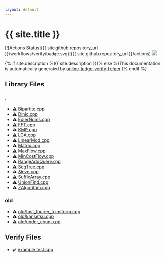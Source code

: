 ```yaml
---
layout: default
---
```


<!-- mathjax config similar to math.stackexchange -->
<script type="text/javascript" async
  src="https://cdnjs.cloudflare.com/ajax/libs/mathjax/2.7.5/MathJax.js?config=TeX-MML-AM_CHTML">
</script>
<script type="text/x-mathjax-config">
  MathJax.Hub.Config({
    TeX: { equationNumbers: { autoNumber: "AMS" }},
    tex2jax: {
      inlineMath: [ ['$','$'] ],
      processEscapes: true
    },
    "HTML-CSS": { matchFontHeight: false },
    displayAlign: "left",
    displayIndent: "2em"
  });
</script>

<script type="text/javascript" src="https://cdnjs.cloudflare.com/ajax/libs/jquery/3.4.1/jquery.min.js"></script>
<script src="https://cdn.jsdelivr.net/npm/jquery-balloon-js@1.1.2/jquery.balloon.min.js" integrity="sha256-ZEYs9VrgAeNuPvs15E39OsyOJaIkXEEt10fzxJ20+2I=" crossorigin="anonymous"></script>
<script type="text/javascript" src="assets/js/copy-button.js"></script>
<link rel="stylesheet" href="assets/css/copy-button.css" />


# {{ site.title }}

[![Actions Status]({{ site.github.repository_url }}/workflows/verify/badge.svg)]({{ site.github.repository_url }}/actions)
<a href="{{ site.github.repository_url }}"><img src="https://img.shields.io/github/last-commit/{{ site.github.owner_name }}/{{ site.github.repository_name }}" /></a>

{% if site.description %}{{ site.description }}{% else %}This documentation is automatically generated by <a href="https://github.com/kmyk/online-judge-verify-helper">online-judge-verify-helper</a>.{% endif %}

## Library Files

<div id="5058f1af8388633f609cadb75a75dc9d"></div>

### .

* :warning: <a href="library/Bipartite.cpp.html">Bipartite.cpp</a>
* :warning: <a href="library/Dinic.cpp.html">Dinic.cpp</a>
* :warning: <a href="library/EulerNums.cpp.html">EulerNums.cpp</a>
* :warning: <a href="library/FFT.cpp.html">FFT.cpp</a>
* :warning: <a href="library/KMP.cpp.html">KMP.cpp</a>
* :warning: <a href="library/LCA.cpp.html">LCA.cpp</a>
* :warning: <a href="library/LinearMod.cpp.html">LinearMod.cpp</a>
* :warning: <a href="library/Matrix.cpp.html">Matrix.cpp</a>
* :warning: <a href="library/MaxFlow.cpp.html">MaxFlow.cpp</a>
* :warning: <a href="library/MinCostFlow.cpp.html">MinCostFlow.cpp</a>
* :warning: <a href="library/RangeAddQuery.cpp.html">RangeAddQuery.cpp</a>
* :warning: <a href="library/SegTree.cpp.html">SegTree.cpp</a>
* :warning: <a href="library/Sieve.cpp.html">Sieve.cpp</a>
* :warning: <a href="library/SuffixArray.cpp.html">SuffixArray.cpp</a>
* :warning: <a href="library/UnionFind.cpp.html">UnionFind.cpp</a>
* :warning: <a href="library/ZAlgorithm.cpp.html">ZAlgorithm.cpp</a>


<div id="149603e6c03516362a8da23f624db945"></div>

### old

* :warning: <a href="library/old/fast_fourier_transform.cpp.html">old/fast_fourier_transform.cpp</a>
* :warning: <a href="library/old/kansetsu.cpp.html">old/kansetsu.cpp</a>
* :warning: <a href="library/old/under_count.cpp.html">old/under_count.cpp</a>


## Verify Files

* :heavy_check_mark: <a href="verify/example.test.cpp.html">example.test.cpp</a>



